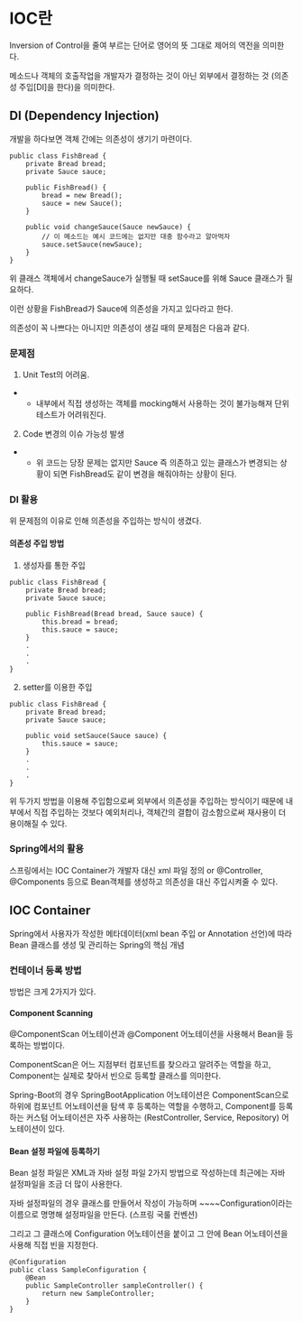 # IOC란

Inversion of Control을 줄여 부르는 단어로 영어의 뜻 그대로 제어의 역전을 의미한다.

메소드나 객체의 호출작업을 개발자가 결정하는 것이 아닌 외부에서 결정하는 것 (의존성 주입[DI]을 한다)을 의미한다.

## DI (Dependency Injection)

개발을 하다보면 객체 간에는 의존성이 생기기 마련이다.

```
public class FishBread {
	private Bread bread;
	private Sauce sauce;

	public FishBread() {
		bread = new Bread();
		sauce = new Sauce();
	}

	public void changeSauce(Sauce newSauce) {
		// 이 메소드는 예시 코드에는 없지만 대충 함수라고 알아먹자
		sauce.setSauce(newSauce);
	}
}
```

위 클래스 객체에서 changeSauce가 실행될 때 setSauce를 위해 Sauce 클래스가 필요하다.

이런 상황을 FishBread가 Sauce에 의존성을 가지고 있다라고 한다.

의존성이 꼭 나쁘다는 아니지만 의존성이 생길 때의 문제점은 다음과 같다.

### 문제점

1. Unit Test의 어려움.

- - 내부에서 직접 생성하는 객체를 mocking해서 사용하는 것이 불가능해져 단위 테스트가 어려워진다.

2. Code 변경의 이슈 가능성 발생

- - 위 코드는 당장 문제는 없지만 Sauce 즉 의존하고 있는 클래스가 변경되는 상황이 되면 FishBread도 같이 변경을 해줘야하는 상황이 된다.

### DI 활용

위 문제점의 이유로 인해 의존성을 주입하는 방식이 생겼다.

#### 의존성 주입 방법

1. 생성자를 통한 주입

```
public class FishBread {
	private Bread bread;
	private Sauce sauce;

	public FishBread(Bread bread, Sauce sauce) {
		this.bread = bread;
		this.sauce = sauce;
	}
	.
	.
	.
}
```

2. setter를 이용한 주입

```
public class FishBread {
	private Bread bread;
	private Sauce sauce;

	public void setSauce(Sauce sauce) {
		this.sauce = sauce;
	}
	.
	.
	.
}
```

위 두가지 방법을 이용해 주입함으로써 외부에서 의존성을 주입하는 방식이기 때문에 내부에서 직접 주입하는 것보다 예외처리나, 객체간의 결합이 감소함으로써 재사용이 더 용이해질 수 있다.

### Spring에서의 활용

스프링에서는 IOC Container가 개발자 대신 xml 파일 정의 or @Controller, @Components 등으로 Bean객체를 생성하고 의존성을 대신 주입시켜줄 수 있다.

## IOC Container

Spring에서 사용자가 작성한 메타데이터(xml bean 주입 or Annotation 선언)에 따라 Bean 클래스를 생성 및 관리하는 Spring의 핵심 개념

### 컨테이너 등록 방법

방법은 크게 2가지가 있다.

#### Component Scanning

@ComponentScan 어노테이션과 @Component 어노테이션을 사용해서 Bean을 등록하는 방법이다.

ComponentScan은 어느 지점부터 컴포넌트를 찾으라고 알려주는 역할을 하고, Component는 실제로 찾아서 빈으로 등록할 클래스를 의미한다.

Spring-Boot의 경우 SpringBootApplication 어노테이션은 ComponentScan으로 하위에 컴포넌트 어노테이션을 탐색 후 등록하는 역할을 수행하고, Component를 등록하는 커스텀 어노테이션은 자주 사용하는 (RestController, Service, Repository) 어노테이션이 있다.

#### Bean 설정 파일에 등록하기

Bean 설정 파일은 XML과 자바 설정 파일 2가지 방법으로 작성하는데 최근에는 자바 설정파일을 조금 더 많이 사용한다.

자바 설정파일의 경우 클래스를 만들어서 작성이 가능하며 ~~~~Configuration이라는 이름으로 명명해 설정파일을 만든다. (스프링 국룰 컨벤션)

그리고 그 클래스에 Configuration 어노테이션을 붙이고 그 안에 Bean 어노테이션을 사용해 직접 빈을 지정한다.

```
@Configuration
public class SampleConfiguration {
    @Bean
    public SampleController sampleController() {
        return new SampleController;
    }
}
```
